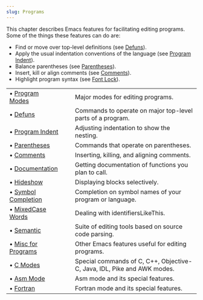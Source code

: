 ```yaml
---
slug: Programs
---
```


This chapter describes Emacs features for facilitating editing programs. Some of the things these features can do are:

*   Find or move over top-level definitions (see [Defuns](/docs/emacs/Defuns)).
*   Apply the usual indentation conventions of the language (see [Program Indent](/docs/emacs/Program-Indent)).
*   Balance parentheses (see [Parentheses](/docs/emacs/Parentheses)).
*   Insert, kill or align comments (see [Comments](/docs/emacs/Comments)).
*   Highlight program syntax (see [Font Lock](/docs/emacs/Font-Lock)).

|                                                      |    |                                                                         |
| :--------------------------------------------------- | -- | :---------------------------------------------------------------------- |
| • [Program Modes](/docs/emacs/Program-Modes)         |    | Major modes for editing programs.                                       |
| • [Defuns](/docs/emacs/Defuns)                       |    | Commands to operate on major top-level parts of a program.              |
| • [Program Indent](/docs/emacs/Program-Indent)       |    | Adjusting indentation to show the nesting.                              |
| • [Parentheses](/docs/emacs/Parentheses)             |    | Commands that operate on parentheses.                                   |
| • [Comments](/docs/emacs/Comments)                   |    | Inserting, killing, and aligning comments.                              |
| • [Documentation](/docs/emacs/Documentation)         |    | Getting documentation of functions you plan to call.                    |
| • [Hideshow](/docs/emacs/Hideshow)                   |    | Displaying blocks selectively.                                          |
| • [Symbol Completion](/docs/emacs/Symbol-Completion) |    | Completion on symbol names of your program or language.                 |
| • [MixedCase Words](/docs/emacs/MixedCase-Words)     |    | Dealing with identifiersLikeThis.                                       |
| • [Semantic](/docs/emacs/Semantic)                   |    | Suite of editing tools based on source code parsing.                    |
| • [Misc for Programs](/docs/emacs/Misc-for-Programs) |    | Other Emacs features useful for editing programs.                       |
| • [C Modes](/docs/emacs/C-Modes)                     |    | Special commands of C, C++, Objective-C, Java, IDL, Pike and AWK modes. |
| • [Asm Mode](/docs/emacs/Asm-Mode)                   |    | Asm mode and its special features.                                      |
| • [Fortran](/docs/emacs/Fortran)                     |    | Fortran mode and its special features.                                  |
